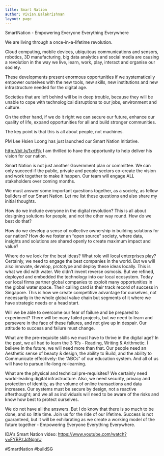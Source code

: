```yaml
---
title: Smart Nation
author: Vivian.Balakrishnan
layout: page
---
```

SmartNation - Empowering Everyone Everything Everywhere

We are living through a once-in-a-lifetime revolution.

Cloud computing, mobile devices, ubiquitous communications and sensors, robotics, 3D manufacturing, big data analytics and social media are causing a revolution in the way we live, learn, work, play, interact and organise our society.

These developments present enormous opportunities if we systematically empower ourselves with the new tools, new skills, new institutions and new infrastructure needed for the digital age.  

Societies that are left behind will be in deep trouble, because they will be unable to cope with technological disruptions to our jobs, environment and culture.

On the other hand, if we do it right we can secure our future, enhance our quality of life, expand opportunities for all and build stronger communities.

The key point is that this is all about people, not machines.

PM Lee Hsien Loong has just launched our Smart Nation Initiative.

http://bit.ly/1xrtFjk I am thrilled to have the opportunity to help deliver his vision for our nation.

Smart Nation is not just another Government plan or committee. We can only succeed if the public, private and people sectors co-create the vision and work together to make it happen. Our team will engage ALL stakeholders over coming months.

We must answer some important questions together, as a society, as fellow builders of our Smart Nation.  Let me list these questions and also share my initial thoughts.

How do we include everyone in the digital revolution?  This is all about designing solutions for people, and not the other way round.  How do we best do that?

How do we develop a sense of collective ownership in building solutions for our nation?  How do we foster an “open source” society, where data, insights and solutions are shared openly to create maximum impact and value?  

Where do we look for the best ideas?   What role will local enterprises play?Certainly, we need to engage the best companies in the world. But we will also innovate, develop, prototype and deploy these ideas locally.  This is what we did with water. We didn’t invent reverse osmosis. But we refined, deployed and embedded the technology into our local ecosystem. Today our local firms partner global companies to exploit many opportunities in the global water space. Their calling card is their track record of success in Singapore. This is how we create competitive advantage for ourselves, not necessarily in the whole global value chain but segments of it where we have strategic needs or a head start.

Will we be able to overcome our fear of failure and be prepared to experiment? There will be many failed projects, but we need to learn and persevere in the face of these failures, and not give up in despair. Our attitude to success and failure must change.

What are the pre-requisite skills we must have to thrive in the digital age?  In the past, we all had to learn the 3 ‘R’s - Reading, Writing & Arithmetic. I believe in the future, we will need more than that.  Our people need an Aesthetic sense of beauty & design, the ability to Build, and the ability to Communicate effectively: the “ABCs” of our education system. And all of us will have to pursue life-long re-learning.

What are the physical and technical pre-requisites?  We certainly need world-leading digital infrastructure.  Also, we need security, privacy and protection of identity, as the volume of online transactions and data increases.  Our systems must be secure by design, not a reactive afterthought; and we all as individuals will need to be aware of the risks and know how best to protect ourselves.

We do not have all the answers.  But I do know that there is so much to be done, and so little time. Join us for the ride of our lifetime. Success is not guaranteed, but it will be exhilarating as we create a working model of the future together - Empowering Everyone Everything Everywhere.

IDA's Smart Nation video: https://www.youtube.com/watch?v=FYBPzJdNgmU

#SmartNation #buildSG
